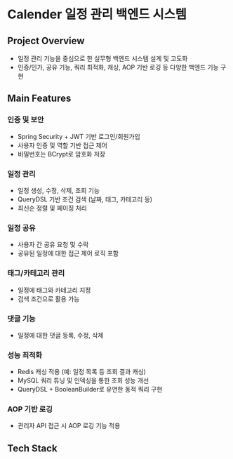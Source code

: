 # Calender 일정 관리 백엔드 시스템
## Project Overview
- 일정 관리 기능을 중심으로 한 실무형 백엔드 시스템 설계 및 고도화
- 인증/인가, 공유 기능, 쿼리 최적화, 캐싱, AOP 기반 로깅 등 다양한 백엔드 기능 구현

## Main Features
### 인증 및 보안
- Spring Security + JWT 기반 로그인/회원가입
- 사용자 인증 및 역할 기반 접근 제어
- 비밀번호는 BCrypt로 암호화 저장

### 일정 관리
- 일정 생성, 수정, 삭제, 조회 기능
- QueryDSL 기반 조건 검색 (날짜, 태그, 카테고리 등)
- 최신순 정렬 및 페이징 처리

### 일정 공유
- 사용자 간 공유 요청 및 수락
- 공유된 일정에 대한 접근 제어 로직 포함

### 태그/카테고리 관리
- 일정에 태그와 카테고리 지정
- 검색 조건으로 활용 가능

### 댓글 기능
- 일정에 대한 댓글 등록, 수정, 삭제

### 성능 최적화
- Redis 캐싱 적용 (예: 일정 목록 등 조회 결과 캐싱)
- MySQL 쿼리 튜닝 및 인덱싱을 통한 조회 성능 개선
- QueryDSL + BooleanBuilder로 유연한 동적 쿼리 구현

### AOP 기반 로깅
- 관리자 API 접근 시 AOP 로깅 기능 적용

## Tech Stack

